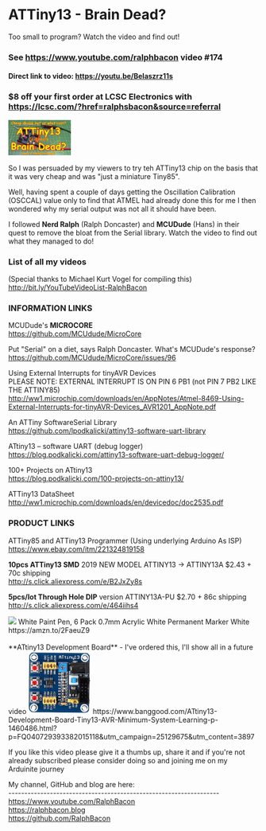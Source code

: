 # ATTiny13 - Brain Dead?
Too small to program? Watch the video and find out!  

### See https://www.youtube.com/ralphbacon video #174
#### Direct link to video: https://youtu.be/Belaszrz11s  

### $8 off your first order at LCSC Electronics with https://lcsc.com/?href=ralphsbacon&source=referral  

<img src="/images/Thmumbnail.jpg" aligh="left" width="25%">

So I was persuaded by my viewers to try teh ATTiny13 chip on the basis that it was very cheap and was "just a miniature Tiny85".  

Well, having spent a couple of days getting the Oscillation Calibration (OSCCAL) value only to find that ATMEL had already done this for me I then wondered why my serial output was not all it should have been.  

I followed **Nerd Ralph** (Ralph Doncaster) and **MCUDude** (Hans) in their quest to remove the bloat from the Serial library. Watch the video to find out what they managed to do!  

### List of all my videos  
(Special thanks to Michael Kurt Vogel for compiling this)  
http://bit.ly/YouTubeVideoList-RalphBacon  

### INFORMATION LINKS

MCUDude's **MICROCORE**  
https://github.com/MCUdude/MicroCore

Put "Serial" on a diet, says Ralph Doncaster. What's MCUDude's response?  
https://github.com/MCUdude/MicroCore/issues/96

Using External Interrupts for tinyAVR Devices  
PLEASE NOTE: EXTERNAL INTERRUPT IS ON PIN 6 PB1 (not PIN 7 PB2 LIKE THE ATTINY85)  
http://ww1.microchip.com/downloads/en/AppNotes/Atmel-8469-Using-External-Interrupts-for-tinyAVR-Devices_AVR1201_AppNote.pdf

An ATTiny SoftwareSerial Library  
https://github.com/lpodkalicki/attiny13-software-uart-library

ATtiny13 – software UART (debug logger)  
https://blog.podkalicki.com/attiny13-software-uart-debug-logger/

100+ Projects on ATtiny13  
https://blog.podkalicki.com/100-projects-on-attiny13/

ATTiny13 DataSheet  
http://ww1.microchip.com/downloads/en/devicedoc/doc2535.pdf

### PRODUCT LINKS

ATTiny85 and ATTiny13 Programmer (Using underlying Arduino As ISP)  
https://www.ebay.com/itm/221324819158  

**10pcs ATTiny13 SMD** 2019 NEW MODEL ATTINY13 -> ATTINY13A $2.43 + 70c shipping  
http://s.click.aliexpress.com/e/B2JxZy8s

**5pcs/lot Through Hole DIP** version ATTINY13A-PU $2.70 + 86c shipping  
http://s.click.aliexpress.com/e/464iihs4

<img src="https://images-eu.ssl-images-amazon.com/images/I/21thbHvAFHL._SL110_.jpg">  
White Paint Pen, 6 Pack 0.7mm Acrylic White Permanent Marker White  
https://amzn.to/2FaeuZ9  
<br>
<br>
**ATtiny13 Development Board** - I've ordered this, I'll show all in a future video  
<img src="/images/Tiny13DevBoard.JPG" width="25%">  
https://www.banggood.com/ATtiny13-Development-Board-Tiny13-AVR-Minimum-System-Learning-p-1460486.html?p=FQ040729393382015118&utm_campaign=25129675&utm_content=3897  

If you like this video please give it a thumbs up, share it and if you're not already subscribed please consider doing so and joining me on my Arduinite journey  

My channel, GitHub and blog are here:  
\------------------------------------------------------------------  
https://www.youtube.com/RalphBacon  
https://ralphbacon.blog  
https://github.com/RalphBacon
